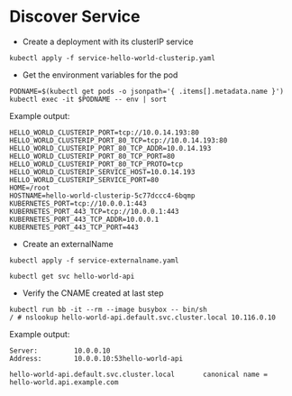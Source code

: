 # Discover Service

- Create a deployment with its clusterIP service

```
kubectl apply -f service-hello-world-clusterip.yaml
```


- Get the environment variables for the pod

```
PODNAME=$(kubectl get pods -o jsonpath='{ .items[].metadata.name }')
kubectl exec -it $PODNAME -- env | sort
```

Example output:

```
HELLO_WORLD_CLUSTERIP_PORT=tcp://10.0.14.193:80
HELLO_WORLD_CLUSTERIP_PORT_80_TCP=tcp://10.0.14.193:80
HELLO_WORLD_CLUSTERIP_PORT_80_TCP_ADDR=10.0.14.193
HELLO_WORLD_CLUSTERIP_PORT_80_TCP_PORT=80
HELLO_WORLD_CLUSTERIP_PORT_80_TCP_PROTO=tcp
HELLO_WORLD_CLUSTERIP_SERVICE_HOST=10.0.14.193
HELLO_WORLD_CLUSTERIP_SERVICE_PORT=80
HOME=/root
HOSTNAME=hello-world-clusterip-5c77dccc4-6bqmp
KUBERNETES_PORT=tcp://10.0.0.1:443
KUBERNETES_PORT_443_TCP=tcp://10.0.0.1:443
KUBERNETES_PORT_443_TCP_ADDR=10.0.0.1
KUBERNETES_PORT_443_TCP_PORT=443
```


- Create an externalName

```
kubectl apply -f service-externalname.yaml
```

```
kubectl get svc hello-world-api
```


- Verify the CNAME created at last step

```
kubectl run bb -it --rm --image busybox -- bin/sh
/ # nslookup hello-world-api.default.svc.cluster.local 10.116.0.10
```

Example output:
```
Server:         10.0.0.10
Address:        10.0.0.10:53hello-world-api

hello-world-api.default.svc.cluster.local       canonical name = hello-world.api.example.com
```